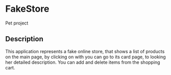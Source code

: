 # FakeStore
Pet project

## Description

This application represents a fake online store, that shows a list of products on the main page, by clicking on with you can go to its card page, to looking her detailed description. You can add and delete items from the shopping cart.
